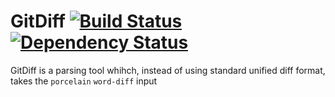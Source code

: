 # GitDiff [![Build Status](https://travis-ci.org/MirandaTechnologies/GitDiff-ruby.png?branch=master)](https://travis-ci.org/MirandaTechnologies/GitDiff-ruby) [![Dependency Status](https://gemnasium.com/MirandaTechnologies/GitDiff-ruby.png)](https://gemnasium.com/MirandaTechnologies/GitDiff-ruby)

GitDiff is a parsing tool whihch, instead of using standard unified diff format, takes the `porcelain` `word-diff` input
